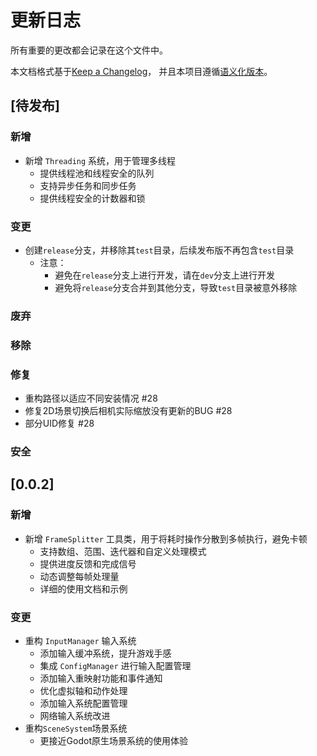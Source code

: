 # 更新日志

所有重要的更改都会记录在这个文件中。

本文档格式基于[Keep a Changelog](https://keepachangelog.com/zh-CN/1.0.0/)，
并且本项目遵循[语义化版本](https://semver.org/lang/zh-CN/)。

## [待发布]

### 新增

- 新增 `Threading` 系统，用于管理多线程
  - 提供线程池和线程安全的队列
  - 支持异步任务和同步任务
  - 提供线程安全的计数器和锁

### 变更

- 创建`release`分支，并移除其`test`目录，后续发布版不再包含`test`目录
  - 注意：
    - 避免在`release`分支上进行开发，请在`dev`分支上进行开发
    - 避免将`release`分支合并到其他分支，导致`test`目录被意外移除

### 废弃

### 移除

### 修复

- 重构路径以适应不同安装情况 #28
- 修复2D场景切换后相机实际缩放没有更新的BUG #28
- 部分UID修复 #28

### 安全

## [0.0.2]

### 新增

- 新增 `FrameSplitter` 工具类，用于将耗时操作分散到多帧执行，避免卡顿
  - 支持数组、范围、迭代器和自定义处理模式
  - 提供进度反馈和完成信号
  - 动态调整每帧处理量
  - 详细的使用文档和示例

### 变更

- 重构 `InputManager` 输入系统
  - 添加输入缓冲系统，提升游戏手感
  - 集成 `ConfigManager` 进行输入配置管理
  - 添加输入重映射功能和事件通知
  - 优化虚拟轴和动作处理
  - 添加输入系统配置管理
  - 网络输入系统改进
- 重构`SceneSystem`场景系统
  - 更接近Godot原生场景系统的使用体验
